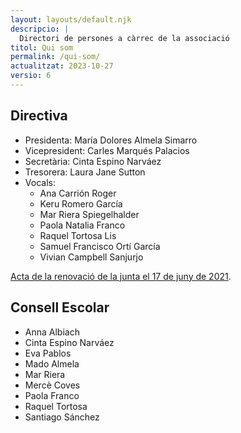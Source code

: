 ```yaml
---
layout: layouts/default.njk
descripcio: |
  Directori de persones a càrrec de la associació
titol: Qui som
permalink: /qui-som/
actualitzat: 2023-10-27
versio: 6
---
```


## Directiva

* Presidenta: María Dolores Almela Simarro
* Vicepresident: Carles Marqués Palacios
* Secretària: Cinta Espino Narváez
* Tresorera: Laura Jane Sutton
* Vocals: 
  * Ana Carrión Roger
  * Keru Romero García
  * Mar Riera Spiegelhalder
  * Paola Natalia Franco
  * Raquel Tortosa Lis
  * Samuel Francisco Ortí García
  * Vivian Campbell Sanjurjo

[Acta de la renovació de la junta el 17 de juny de 2021](/assets/docs/2021-06-17-canvi-junta.pdf).

## Consell Escolar

* Anna Albiach
* Cinta Espino Narváez
* Eva Pablos
* Mado Almela
* Mar Riera
* Mercè Coves
* Paola Franco
* Raquel Tortosa
* Santiago Sánchez

